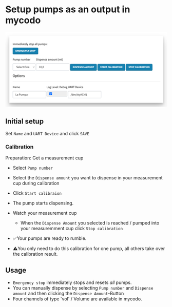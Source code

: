 # Setup pumps as an output in mycodo
![](../assets/mycodo-gui-1.png)

## Initial setup
Set `Name` and `UART Device` and click `SAVE`

### Calibration
Preparation: Get a measurement cup

* Select `Pump number`
* Select the `Dispense amount` you want to dispense in your measurement cup during calibration
* Click `Start calibraion`
* The pump starts dispensing. 
* Watch your measurement cup
  * When the `Dispense Amount` you selected is reached / pumped into your measuremment cup click `Stop calibration`
* ✅Your pumps are ready to rumble.

* ⚠️You only need to do this calibration for one pump, all others take over the calibration result.

## Usage
* `Emergency stop` immediately stops and resets _all_ pumps.
* You can manually dispense by selecting `Pump number` and `Dispense amount` and then clicking the `Dispense Amount`-Button
* Four channels of type 'vol' / Volume are available in mycodo.